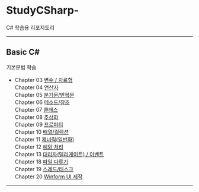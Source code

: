 # StudyCSharp-
<a>C\# 학습용 리포지토리</a>


-------------------------------

## Basic C# 
기본문법 학습
<br>
* Chapter 03 [변수 / 자료형](https://github.com/BlancBunny/StudyCSharp21/tree/main/Chapter03/Chapter03App)
<br>Chapter 04 [연산자](https://github.com/BlancBunny/StudyCSharp21/tree/main/Chapter04/Chapter04App)
<br>Chapter 05 [분기문/반복문](https://github.com/BlancBunny/StudyCSharp21/tree/main/Chapter05/Chapter05App)
<br>Chapter 06 [메소드/참조](https://github.com/BlancBunny/StudyCSharp21/tree/main/Chapter06/Chapter06App)
<br>Chapter 07 [클래스](https://github.com/BlancBunny/StudyCSharp21/tree/main/Chapter07/Chapter07App)
<br>Chapter 08 [추상화](https://github.com/BlancBunny/StudyCSharp21/tree/main/Chapter08/Chapter08App)
<br>Chapter 09 [프로퍼티](https://github.com/BlancBunny/StudyCSharp21/tree/main/Chapter09/Chapter09App)
<br>Chapter 10 [배열/컬렉션](https://github.com/BlancBunny/StudyCSharp21/tree/main/Chapter10/Chapter10App)
<br>Chapter 11 [제너릭(일반화)](https://github.com/BlancBunny/StudyCSharp21/tree/main/Chapter11/Chapter11App)
<br>Chapter 12 [예외 처리](https://github.com/BlancBunny/StudyCSharp21/tree/main/Chapter12/Chapter12App)
<br>Chapter 13 [대리자(델리게이트) / 이벤트](https://github.com/BlancBunny/StudyCSharp21/tree/main/Chapter13/Chapter13App)
<br>Chapter 18 [파일 다루기](https://github.com/BlancBunny/StudyCSharp21/tree/main/Chapter18/Chapter18App)
<br>Chapter 19 [스레드/태스크](https://github.com/BlancBunny/StudyCSharp21/tree/main/Chapter19/Chapter19App)
<br>Chapter 20 [Winform UI 제작](https://github.com/BlancBunny/StudyCSharp21/tree/main/Chapter20/Chapter20App)
--------------------------------
